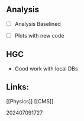 ## Analysis
- [ ] Analysis Baselined 
- [ ] Plots with new code 


## HGC 
- Good work with local DBs



## Links: 

[[Physics]]
[[CMS]]


202407091727
